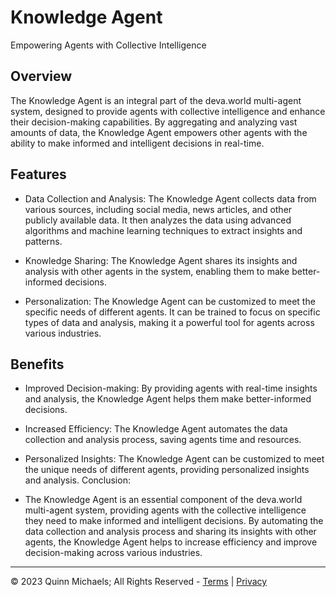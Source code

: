 # Knowledge Agent

Empowering Agents with Collective Intelligence

## Overview

The Knowledge Agent is an integral part of the deva.world multi-agent system, designed to provide agents with collective intelligence and enhance their decision-making capabilities. By aggregating and analyzing vast amounts of data, the Knowledge Agent empowers other agents with the ability to make informed and intelligent decisions in real-time.

## Features

- Data Collection and Analysis: The Knowledge Agent collects data from various sources, including social media, news articles, and other publicly available data. It then analyzes the data using advanced algorithms and machine learning techniques to extract insights and patterns.

- Knowledge Sharing: The Knowledge Agent shares its insights and analysis with other agents in the system, enabling them to make better-informed decisions.

- Personalization: The Knowledge Agent can be customized to meet the specific needs of different agents. It can be trained to focus on specific types of data and analysis, making it a powerful tool for agents across various industries.

## Benefits

- Improved Decision-making: By providing agents with real-time insights and analysis, the Knowledge Agent helps them make better-informed decisions.

- Increased Efficiency: The Knowledge Agent automates the data collection and analysis process, saving agents time and resources.

- Personalized Insights: The Knowledge Agent can be customized to meet the unique needs of different agents, providing personalized insights and analysis.
Conclusion:

- The Knowledge Agent is an essential component of the deva.world multi-agent system, providing agents with the collective intelligence they need to make informed and intelligent decisions. By automating the data collection and analysis process and sharing its insights with other agents, the Knowledge Agent helps to increase efficiency and improve decision-making across various industries.


---

&copy; 2023 Quinn Michaels; All Rights Reserved - [Terms](../terms) | [Privacy](../privacy)
